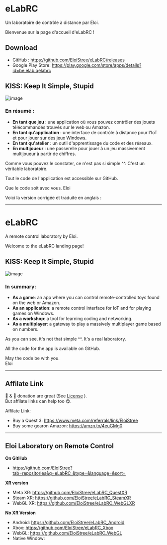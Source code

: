 


# eLabRC



Un laboratoire de contrôle à distance par Eloi.

Bienvenue sur la page d'accueil d'eLabRC !
## Download
- GitHub : https://github.com/EloiStree/eLabRC/releases
- Google Play Store: https://play.google.com/store/apps/details?id=be.elab.qelabrc

## KISS: Keep It Simple, Stupid

![image](https://github.com/user-attachments/assets/20b3a77a-a313-454b-9b8c-9347f621df10)

### En résumé :
- **En tant que jeu** : une application où vous pouvez contrôler des jouets télécommandés trouvés sur le web ou Amazon.
- **En tant qu'application** : une interface de contrôle à distance pour l'IoT et pour jouer sur des jeux Windows.
- **En tant qu'atelier** : un outil d'apprentissage du code et des réseaux.
- **En multijoueur** : une passerelle pour jouer à un jeu massivement multijoueur à partir de chiffres.

Comme vous pouvez le constater, ce n'est pas si simple ^^. C'est un véritable laboratoire.

Tout le code de l'application est accessible sur GitHub.

Que le code soit avec vous.
Eloi


Voici la version corrigée et traduite en anglais :

---

# eLabRC

A remote control laboratory by Eloi.

Welcome to the eLabRC landing page!

## KISS: Keep It Simple, Stupid

![image](https://github.com/user-attachments/assets/20b3a77a-a313-454b-9b8c-9347f621df10)

### In summary:
- **As a game**: an app where you can control remote-controlled toys found on the web or Amazon.
- **As an application**: a remote control interface for IoT and for playing games on Windows.
- **As a workshop**: a tool for learning coding and networking.
- **As a multiplayer**: a gateway to play a massively multiplayer game based on numbers.

As you can see, it's not that simple ^^. It's a real laboratory.

All the code for the app is available on GitHub.

May the code be with you.  
Eloi



-------------------


## Affilate Link

🍕 & 🍺 donation are great (See [License](https://github.com/EloiStree/License) ).  
But affilate links can help too 😋.  

Affilate Link:
- Buy a Quest 3: https://www.meta.com/referrals/link/EloiStree
- Buy some gearon Amazon: https://amzn.to/4euGMg0

---------------

## Eloi Laboratory on Remote Control

**On GitHub**
- https://github.com/EloiStree?tab=repositories&q=eLabRC_&type=&language=&sort=

**XR version**
- Meta XR:  https://github.com/EloiStree/eLabRC_QuestXR
- Steam XR:  https://github.com/EloiStree/eLabRC_SteamXR
- WebGL XR: https://github.com/EloiStree/eLabRC_WebGLXR

**No XR Version**
- Android:  https://github.com/EloiStree/eLabRC_Android
- Xbox:  https://github.com/EloiStree/eLabRC_Xbox
- WebGL:  https://github.com/EloiStree/eLabRC_WebGL
- Native Window:    



